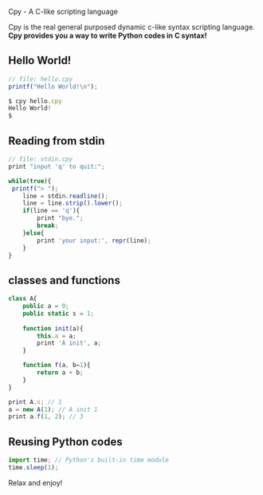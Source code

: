 Cpy - A C-like scripting language

Cpy is the real general purposed dynamic c-like syntax scripting language. __Cpy provides you a way to write Python codes in C syntax!__

## Hello World!

```js
// file: hello.cpy
printf("Hello World!\n");

$ cpy hello.cpy
Hello World!
$
```

## Reading from stdin

```js
// file: stdin.cpy
print "input 'q' to quit:";

while(true){
 printf("> ");
	line = stdin.readline();
	line = line.strip().lower();
	if(line == 'q'){
		print "bye.";
		break;
	}else{
		print 'your input:', repr(line);
	}
}
```

## classes and functions

```js
class A{
	public a = 0;
	public static s = 1;
	
	function init(a){
		this.a = a;
		print 'A init', a;
	}

	function f(a, b=1){
		return a + b;
	}
}

print A.s; // 1
a = new A(1); // A init 1
print a.f(1, 2); // 3
```

## Reusing Python codes

```js
import time; // Python's built-in time module
time.sleep(1);
```

Relax and enjoy!
